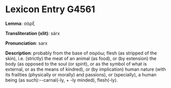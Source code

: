 # Lexicon Entry G4561

**Lemma**: σάρξ

**Transliteration (xlit)**: sárx

**Pronunciation**: sarx

**Description**:
probably from the base of σαρόω; flesh (as stripped of the skin), i.e. (strictly) the meat of an animal (as food), or (by extension) the body (as opposed to the soul (or spirit), or as the symbol of what is external, or as the means of kindred), or (by implication) human nature (with its frailties (physically or morally) and passions), or (specially), a human being (as such):--carnal(-ly, + -ly minded), flesh(-ly).
